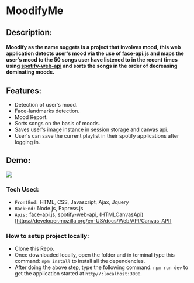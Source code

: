 # MoodifyMe

## Description:

#### Moodify as the name suggets is a project that involves mood, this web application detects user's mood via the use of [face-api.js]() and maps the user's mood to the 50 songs user have listened to in the recent times using [spotify-web-api](https://developer.spotify.com/documentation/web-api/) and sorts the songs in the order of decreasing dominating moods.


## Features: 

- Detection of user's mood.
- Face-landmarks detection.
- Mood Report.
- Sorts songs on the basis of moods.
- Saves user's image instance in session storage and canvas api.
- User's can save the current playlist in their spotify applications after logging in.


## Demo:

![](deo.gif)



### Tech Used:

- `FrontEnd:` HTML, CSS, Javascript, Ajax, Jquery
- `BackEnd:` Node.js, Express.js
- `Apis:` [face-api.js](https://justadudewhohacks.github.io/face-api.js/docs/index.html), [spotify-web-api](https://developer.spotify.com/documentation/web-api/), (HTMLCanvasApi)[https://developer.mozilla.org/en-US/docs/Web/API/Canvas_API]


### How to setup project locally:

- Clone this Repo.
- Once downloaded locally, open the folder and in terminal type this command: `npm install` to install all the dependencies.
- After doing the above step, type the following command: `npm run dev` to get the application started at `http//:localhost:3000`.


